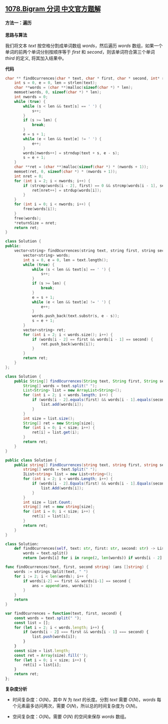 ## [1078.Bigram 分词 中文官方题解](https://leetcode.cn/problems/occurrences-after-bigram/solutions/100000/bigram-fen-ci-by-leetcode-solution-7q3e)

#### 方法一：遍历

**思路与算法**

我们将文本 $\textit{text}$ 按空格分割成单词数组 $\textit{words}$，然后遍历 $\textit{words}$ 数组，如果一个单词的前两个单词分别按顺序等于 $\textit{first}$ 和 $\textit{second}$，则该单词符合第三个单词 $\textit{third}$ 的定义, 将其加入结果中。

**代码**

```C [sol1-C]
char ** findOcurrences(char * text, char * first, char * second, int* returnSize){
    int s = 0, e = 0, len = strlen(text);
    char **words = (char **)malloc(sizeof(char *) * len);
    memset(words, 0, sizeof(char *) * len);
    int nwords = 0;
    while (true) {
        while (s < len && text[s] == ' ') {
            s++;
        }
        if (s >= len) {
            break;
        }
        e = s + 1;
        while (e < len && text[e] != ' ') {
            e++;
        }
        words[nwords++] = strndup(text + s, e - s);
        s = e + 1;
    }
    char **ret = (char **)malloc(sizeof(char *) * (nwords + 1));
    memset(ret, 0, sizeof(char *) * (nwords + 1));
    int nret = 0;
    for (int i = 2; i < nwords; i++) {
        if (strcmp(words[i - 2], first) == 0 && strcmp(words[i - 1], second) == 0) {
            ret[nret++] = strdup(words[i]);
        }
    }
    for (int i = 0; i < nwords; i++) {
        free(words[i]);
    }
    free(words);
    *returnSize = nret;
    return ret;
}
```

```C++ [sol1-C++]
class Solution {
public:
    vector<string> findOcurrences(string text, string first, string second) {
        vector<string> words;
        int s = 0, e = 0, len = text.length();
        while (true) {
            while (s < len && text[s] == ' ') {
                s++;
            }
            if (s >= len) {
                break;
            }
            e = s + 1;
            while (e < len && text[e] != ' ') {
                e++;
            }
            words.push_back(text.substr(s, e - s));
            s = e + 1;
        }
        vector<string> ret;
        for (int i = 2; i < words.size(); i++) {
            if (words[i - 2] == first && words[i - 1] == second) {
                ret.push_back(words[i]);
            }
        }
        return ret;
    }
};
```

```Java [sol1-Java]
class Solution {
    public String[] findOcurrences(String text, String first, String second) {
        String[] words = text.split(" ");
        List<String> list = new ArrayList<String>();
        for (int i = 2; i < words.length; i++) {
            if (words[i - 2].equals(first) && words[i - 1].equals(second)) {
                list.add(words[i]);
            }
        }
        int size = list.size();
        String[] ret = new String[size];
        for (int i = 0; i < size; i++) {
            ret[i] = list.get(i);
        }
        return ret;
    }
}
```

```C# [sol1-C#]
public class Solution {
    public string[] FindOcurrences(string text, string first, string second) {
        string[] words = text.Split(" ");
        IList<string> list = new List<string>();
        for (int i = 2; i < words.Length; i++) {
            if (words[i - 2].Equals(first) && words[i - 1].Equals(second)) {
                list.Add(words[i]);
            }
        }
        int size = list.Count;
        string[] ret = new string[size];
        for (int i = 0; i < size; i++) {
            ret[i] = list[i];
        }
        return ret;
    }
}
```

```Python [sol1-Python3]
class Solution:
    def findOcurrences(self, text: str, first: str, second: str) -> List[str]:
        words = text.split()
        return [words[i] for i in range(2, len(words)) if words[i - 2] == first and words[i - 1] == second]
```

```Go [sol1-Golang]
func findOcurrences(text, first, second string) (ans []string) {
    words := strings.Split(text, " ")
    for i := 2; i < len(words); i++ {
        if words[i-2] == first && words[i-1] == second {
            ans = append(ans, words[i])
        }
    }
    return
}
```

```JavaScript [sol1-JavaScript]
var findOcurrences = function(text, first, second) {
    const words = text.split(" ");
    const list = [];
    for (let i = 2; i < words.length; i++) {
        if (words[i - 2] === first && words[i - 1] === second) {
            list.push(words[i]);
        }
    }
    const size = list.length;
    const ret = Array(size).fill('');
    for (let i = 0; i < size; i++) {
        ret[i] = list[i];
    }
    return ret;
};
```

**复杂度分析**

+ 时间复杂度：$O(N)$，其中 $N$ 为 $\textit{text}$ 的长度。分割 $\textit{text}$ 需要 $O(N)$，$\textit{words}$ 每个元素最多访问两次，需要 $O(N)$，所以总的时间复杂度为 $O(N)$。

+ 空间复杂度：$O(N)$。需要 $O(N)$ 的空间来保存 $\textit{words}$ 数组。